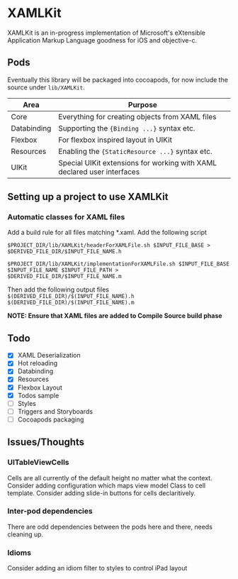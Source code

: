 #  XAMLKit

XAMLKit is an in-progress implementation of Microsoft's eXtensible Application Markup Language goodness for iOS and objective-c.

## Pods

Eventually this library will be packaged into cocoapods, for now include the source under `lib/XAMLKit`.

| Area | Purpose |
| --- | --- |
| Core | Everything for creating objects from XAML files |
| Databinding | Supporting the `{Binding ...}` syntax etc. |
| Flexbox | For flexbox inspired layout in UIKit |
| Resources | Enabling the `{StaticResource ...}` syntax etc. |
| UIKit | Special UIKit extensions for working with XAML declared user interfaces |

## Setting up a project to use XAMLKit

### Automatic classes for XAML files
Add a build rule for all files matching *.xaml.
Add the following script
```
$PROJECT_DIR/lib/XAMLKit/headerForXAMLFile.sh $INPUT_FILE_BASE > $DERIVED_FILE_DIR/$INPUT_FILE_NAME.h

$PROJECT_DIR/lib/XAMLKit/implementationForXAMLFile.sh $INPUT_FILE_BASE $INPUT_FILE_NAME $INPUT_FILE_PATH > $DERIVED_FILE_DIR/$INPUT_FILE_NAME.m
```
Then add the following output files
`$(DERIVED_FILE_DIR)/$(INPUT_FILE_NAME).h`
`$(DERIVED_FILE_DIR)/$(INPUT_FILE_NAME).m`

__NOTE: Ensure that XAML files are added to Compile Source build phase__

## Todo

- [x] XAML Deserialization
- [x] Hot reloading
- [x] Databinding
- [x] Resources
- [x] Flexbox Layout
- [x] Todos sample
- [ ] Styles
- [ ] Triggers and Storyboards
- [ ] Cocoapods packaging

## Issues/Thoughts

### UITableViewCells
Cells are all currently of the default height no matter what the context.
Consider adding configuration which maps view model Class to cell template.
Consider adding slide-in buttons for cells declaritively.

### Inter-pod dependencies
There are odd dependencies between the pods here and there, needs cleaning up.

### Idioms
Consider adding an idiom filter to styles to control iPad layout
